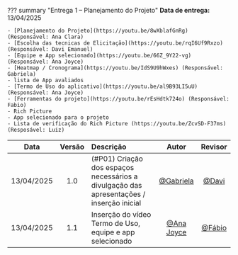 ??? summary "Entrega 1 – Planejamento do Projeto" 
    **Data de entrega:** 13/04/2025

    - [Planejamento do Projeto](https://youtu.be/8wXblafGnRg) (Responsável: Ana Clara)
    - [Escolha das tecnicas de Elicitação](https://youtu.be/rqI6Uf9Rxzo) (Responsável: Davi Emanuel)
    - [Equipe e App selecionado](https://youtu.be/66Z_9Y22-vg)(Responsável: Ana Joyce)
    - [Heatmap / Cronograma](https://youtu.be/IdS9U9hWxes) (Responsável: Gabriela)
    - lista de App avaliados
    - [Termo de Uso do aplicativo](https://youtu.be/al9B93LI5uU) (Responsável: Ana Joyce) 
    - [Ferramentas do projeto](https://youtu.be/rEsHdtk724o) (Responsável: Fabio)  
    - Rich Picture
    - App selecionado para o projeto
    - Lista de verificação do Rich Picture (https://youtu.be/ZcvSD-F37ms) (Resposável: Luiz)


| Data       | Versão | Descrição                                 | Autor                                      | Revisor                                     |
| :--------: | :----: | :---------------------------------------- | :----------------------------------------: | :----------------------------------------: |
| 13/04/2025 |  1.0   | (#P01) Criação dos espaços necessários a divulgação das apresentações / inserção inicial | [@Gabriela](https://github.com/gaubiela)   | [@Davi](https://github.com/daviRolvr) |
 13/04/2025 |  1.1   | Inserção do vídeo Termo de Uso, equipe e app selecionado | [@Ana Joyce](https://github.com/anajoyceamorim)   | [@Fábio](https://github.com/fabinsz) |

